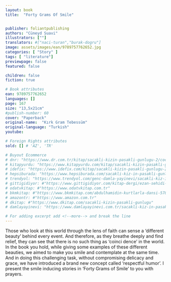 ```yaml
---
layout: book
title:  "Forty Grams Of Smile"


publisher: foliantpublishing
authors: "Cüneyd Suavi"
illustrators: [""]
translators: #["naci-turan","burak-dogru"]
image: assets/images/ean/9789757762652.jpg
categories: [ "Story" ]
tags: [ "literature"]
previewpage: false
featured: false

children: false
fiction: true

# Book attributes
ean: 9789757762652
languages: []
page: 167
size: "13,5x21cm"
#publish-number: 60
cover: "Paperback"
original-name:  "Kırk Gram Tebessüm"
original-language: "Turkish"
youtube:

# Foreign Rights attributes
sold: [] # 'AZ', 'TR'

# Buyout Ecommerce
# dnr: "https://www.dr.com.tr/kitap/sacakli-kizin-pasakli-gunlugu-2/cocuk-ve-genclik/genclik-10-yas/roman-oyku/urunno=0001893059001"
# kitapyurdu: "https://www.kitapyurdu.com/kitap/sacakli-kizin-pasakli-gunlugu-2-/560122.html&filter_name=Sa%C3%A7akl%C4%B1+K%C4%B1z%27%C4%B1n+Pasakl%C4%B1+G%C3%BCnl%C3%BC%C4%9F%C3%BC+2"
# idefix: "https://www.idefix.com/kitap/sacakli-kizin-pasakli-gunlugu-2/cocuk-ve-genclik/genclik-10-yas/roman-oyku/urunno=0001893059001"
# hepsiburada: "https://www.hepsiburada.com/sacakli-kiz-in-pasakli-gunlugu-2-damla-yayinevi-p-HBV000012ER86"
# trendyol: "https://www.trendyol.com/genc-damla-yayinevi/sacakli-kiz-in-pasakli-gunlugu-2-p-54825777"
# gittigidiyor: #"https://www.gittigidiyor.com/kitap-dergi/ezan-sehidi-adnan-menderes_pdp_732728793"
# odatvkitap: #"https://www.odatvkitap.com.tr"
# bkmkitap: #"https://www.bkmkitap.com/abdulhamidin-kurtlarla-dansi-578226"
# amazontr: #"https://www.amazon.com.tr"
# dkitap: #"https://www.dkitap.com/sacakli-kizin-pasakli-gunlugu"
# damlayayinevi: "https://www.damlayayinevi.com.tr/sacakli-kiz-in-pasakli-gunlugu-2-bu-iste-bi-terslik-var"

# For adding excerpt add <!--more--> and break the line
---
```

Those who look at this world through the lens of
faith
can sense a ‘different beauty’ behind every event.
And therefore, as they breathe deeply and find
relief,
they can see that there is no such thing as ‘coinci
dence’ in the world.
In the book you hold, while giving some examples
of these different beauties,
we aimed to make you smile and contemplate at
the same time.
And in doing this challenging task, without compromising delicacy and grace,
we have introduced a brand new concept called
‘respectful humor’.
I present the smile inducing stories in ‘Forty Grams
of Smile’
to you with prayers.
<!--more--> 

